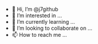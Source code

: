 - 👋 Hi, I’m @j7github
- 👀 I’m interested in ...
- 🌱 I’m currently learning ...
- 💞️ I’m looking to collaborate on ...
- 📫 How to reach me ...

<!---
j7github/j7github is a ✨ special ✨ repository because its `README.md` (this file) appears on your GitHub profile.
You can click the Preview link to take a look at your changes.
--->
